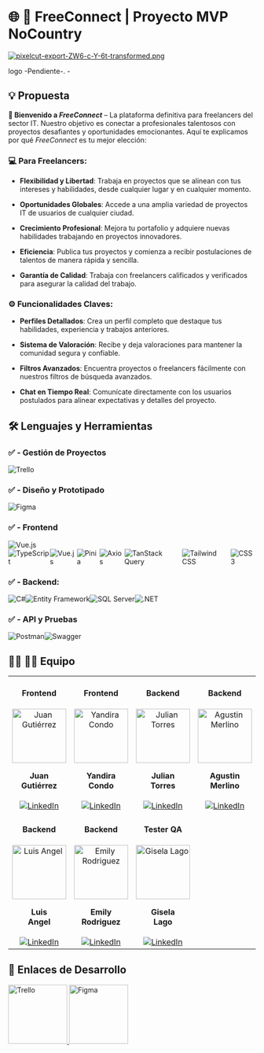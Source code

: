 # :globe_with_meridians: :arrows_counterclockwise: FreeConnect | Proyecto MVP NoCountry  
[![pixelcut-export-ZW6-c-Y-6t-transformed.png](https://i.postimg.cc/zfsRtXfy/pixelcut-export-ZW6-c-Y-6t-transformed.png)](https://postimg.cc/mcSDh4C4)
  
  
logo -Pendiente-. -  

## :bulb: Propuesta 
  
  
**:rocket: Bienvenido a *FreeConnect*** – La plataforma definitiva para freelancers del sector IT. Nuestro objetivo es conectar a profesionales talentosos con proyectos desafiantes y oportunidades emocionantes. Aquí te explicamos por qué *FreeConnect* es tu mejor elección:  
  
### :computer: Para Freelancers:  
  
- **Flexibilidad y Libertad**: Trabaja en proyectos que se alinean con tus intereses y habilidades, desde cualquier lugar y en cualquier momento.  
  
- **Oportunidades Globales**: Accede a una amplia variedad de proyectos IT de usuarios de cualquier ciudad.  
  
- **Crecimiento Profesional**: Mejora tu portafolio y adquiere nuevas habilidades trabajando en proyectos innovadores.  
  
- **Eficiencia**: Publica tus proyectos y comienza a recibir postulaciones de talentos de manera rápida y sencilla.  
  
- **Garantía de Calidad**: Trabaja con freelancers calificados y verificados para asegurar la calidad del trabajo.  
  
  
### :gear: Funcionalidades Claves:  
  
- **Perfiles Detallados**: Crea un perfil completo que destaque tus habilidades, experiencia y trabajos anteriores.  
  
- **Sistema de Valoración**: Recibe y deja valoraciones para mantener la comunidad segura y confiable.  
  
- **Filtros Avanzados**: Encuentra proyectos o freelancers fácilmente con nuestros filtros de búsqueda avanzados.  
  
- **Chat en Tiempo Real**: Comunícate directamente con los usuarios postulados para alinear expectativas y detalles del proyecto.  
  
## :hammer_and_wrench: Lenguajes y Herramientas  
  
### ✅ - Gestión de Proyectos

<div style="display: flex; align-items: center;"> <img src="https://img.shields.io/badge/Trello-%23026AA7.svg?&style=for-the-badge&logo=Trello&logoColor=white" alt="Trello"/> </div>

### ✅ - Diseño y Prototipado

<div style="display: flex; align-items: center;"> <img src="https://img.shields.io/badge/Figma-%23F24E1E.svg?&style=for-the-badge&logo=Figma&logoColor=white" alt="Figma"/> </div>

### ✅ - Frontend

<div style="display: flex; align-items: center;"> <img src="https://img.shields.io/badge/Vue.js-%234FC08D.svg?&style=for-the-badge&logo=Vue.js&logoColor=white" alt="Vue.js"/> </div>

<div style="display: flex; align-items: center;"> <img src="https://img.shields.io/badge/TypeScript-%23007ACC.svg?&style=for-the-badge&logo=typescript&logoColor=white" alt="TypeScript"/> <img src="https://img.shields.io/badge/Vue.js-%234FC08D.svg?&style=for-the-badge&logo=Vue.js&logoColor=white" alt="Vue.js"/> <img src="https://img.shields.io/badge/Pinia-%23cbaa00.svg?&style=for-the-badge&logo=pinia&logoColor=white" alt="Pinia"/> <img src="https://img.shields.io/badge/Axios-%235A29E4.svg?&style=for-the-badge&logo=axios&logoColor=white" alt="Axios"/> <img src="https://img.shields.io/badge/TanStack_Query-%23FF4154.svg?&style=for-the-badge&logo=react-query&logoColor=white" alt="TanStack Query"/> <img src="https://img.shields.io/badge/Tailwind%20CSS-%2338B2AC.svg?&style=for-the-badge&logo=tailwind-css&logoColor=white" alt="Tailwind CSS"/> <img src="https://img.shields.io/badge/CSS3-%231572B6.svg?&style=for-the-badge&logo=css3&logoColor=white" alt="CSS3"/> </div>

  

### ✅ - Backend:

<div style="display: flex; align-items: center;"> <img src="https://img.shields.io/badge/C%23-%23239120.svg?&style=for-the-badge&logo=c-sharp&logoColor=white" alt="C#"/> <img src="https://img.shields.io/badge/Entity_Framework-%235C2D91.svg?&style=for-the-badge&logo=.net&logoColor=white" alt="Entity Framework"/> <img src="https://img.shields.io/badge/SQL_Server-%23CC2927.svg?&style=for-the-badge&logo=microsoft-sql-server&logoColor=white" alt="SQL Server"/> <img src="https://img.shields.io/badge/.NET-%235C2D91.svg?&style=for-the-badge&logo=.net&logoColor=white" alt=".NET"/> </div>

### ✅ - API y Pruebas

<div style="display: flex; align-items: center;"> <img src="https://img.shields.io/badge/Postman-%23FF6C37.svg?&style=for-the-badge&logo=postman&logoColor=white" alt="Postman"/> <img src="https://img.shields.io/badge/Swagger-%2385EA2D.svg?&style=for-the-badge&logo=swagger&logoColor=black" alt="Swagger"/> </div>
  
## :man_technologist: :woman_technologist: Equipo 

<table align="center">
  <tr>
    <td align="center">
      <h4>Frontend</h4>
      <a href="https://github.com/jumagu" target="_blank" rel="author">
        <img width="110" src="https://avatars.githubusercontent.com/u/107524509?v=4" alt="Juan Gutiérrez"/>
      </a>
      <h4 style="margin-top: 1rem;">Juan <br> Gutiérrez</h4>
      <a href="https://www.linkedin.com/in/juan-gutierrez/" target="_blank">
        <img src="https://img.shields.io/badge/LinkedIn-0A66C2?style=for-the-badge&logo=linkedin&logoColor=white" alt="LinkedIn"/>
      </a>
    </td>
    <td align="center">
      <h4>Frontend</h4>
      <a href="https://github.com/Aria14cs" target="_blank" rel="author">
        <img width="110" src="https://avatars.githubusercontent.com/u/116704694?v=4" alt="Yandira Condo"/>
      </a>
      <h4 style="margin-top: 1rem;">Yandira <br> Condo</h4>
      <a href="https://www.linkedin.com/in/yandira-condo/" target="_blank">
        <img src="https://img.shields.io/badge/LinkedIn-0A66C2?style=for-the-badge&logo=linkedin&logoColor=white" alt="LinkedIn"/>
      </a>
    </td>
    <td align="center">
      <h4>Backend</h4>
      <a href="https://github.com/jt2312" target="_blank" rel="author">
        <img width="110" src="https://avatars.githubusercontent.com/u/128552244?v=4" alt="Julian Torres"/>
      </a>
      <h4 style="margin-top: 1rem;">Julian <br> Torres</h4>
      <a href="https://www.linkedin.com/in/julian-nahuel-torres/" target="_blank">
        <img src="https://img.shields.io/badge/LinkedIn-0A66C2?style=for-the-badge&logo=linkedin&logoColor=white" alt="LinkedIn"/>
      </a>
    </td>
    <td align="center">
      <h4>Backend</h4>
      <a href="https://github.com/agumerlino" target="_blank" rel="author">
        <img width="110" src="https://avatars.githubusercontent.com/u/69699642?v=4" alt="Agustin Merlino"/>
      </a>
      <h4 style="margin-top: 1rem;">Agustin <br> Merlino</h4>
      <a href="https://www.linkedin.com/in/agustin-merlino/" target="_blank">
        <img src="https://img.shields.io/badge/LinkedIn-0A66C2?style=for-the-badge&logo=linkedin&logoColor=white" alt="LinkedIn"/>
      </a>
    </td>
  </tr>
  <tr>
    <td align="center">
      <h4>Backend</h4>
      <a href="https://github.com/LuisAngel98" target="_blank" rel="author">
        <img width="110" src="https://avatars.githubusercontent.com/u/94913839?v=4" alt="Luis Angel"/>
      </a>
      <h4 style="margin-top: 1rem;">Luis <br> Angel</h4>
      <a href="https://www.linkedin.com/in/luancito/" target="_blank">
        <img src="https://img.shields.io/badge/LinkedIn-0A66C2?style=for-the-badge&logo=linkedin&logoColor=white" alt="LinkedIn"/>
      </a>
    </td>
    <td align="center">
      <h4>Backend</h4>
      <a href="https://github.com/EmilySelenia" target="_blank" rel="author">
        <img width="110" src="https://avatars.githubusercontent.com/u/94880125?v=4" alt="Emily Rodriguez"/>
      </a>
      <h4 style="margin-top: 1rem;">Emily <br> Rodriguez</h4>
      <a href="https://www.linkedin.com/in/emily-rodr%C3%ADguez-/" target="_blank">
        <img src="https://img.shields.io/badge/LinkedIn-0A66C2?style=for-the-badge&logo=linkedin&logoColor=white" alt="LinkedIn"/>
      </a>
    </td>
    <td align="center">
      <h4>Tester QA</h4>
      <a href="https://github.com/GMLago" target="_blank" rel="author">
        <img width="110" src="https://avatars.githubusercontent.com/u/172336522?v=4" alt="Gisela Lago"/>
      </a>
      <h4 style="margin-top: 1rem;">Gisela <br> Lago</h4>
      <a href="https://www.linkedin.com/in/giselalago/" target="_blank">
        <img src="https://img.shields.io/badge/LinkedIn-0A66C2?style=for-the-badge&logo=linkedin&logoColor=white" alt="LinkedIn"/>
      </a>
    </td>
  </tr>
</table>



## :link: Enlaces de Desarrollo

<a href="https://trello.com/b/OlVgkdus/equipo-s19-08-n-webapp" target="_blank">
  <img src="https://img.shields.io/badge/Trello-%23026AA7.svg?&style=for-the-badge&logo=Trello&logoColor=white" alt="Trello" width="120"/>
</a>

<a href="https://www.figma.com/design/PrrVgTGhqYJzi9DYd16nL8/Proyecto-Red-Social?node-id=1-7&node-type=frame" target="_blank">
  <img src="https://img.shields.io/badge/Figma-%23F24E1E.svg?&style=for-the-badge&logo=Figma&logoColor=white" alt="Figma" width="120"/>
</a>
